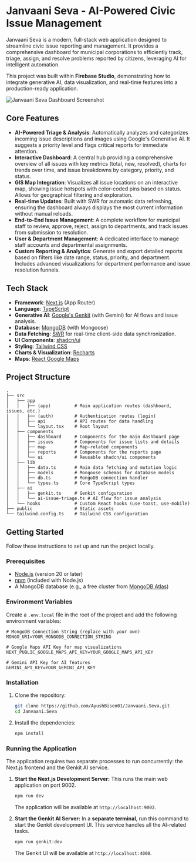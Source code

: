 # Janvaani Seva - AI-Powered Civic Issue Management

Janvaani Seva is a modern, full-stack web application designed to streamline civic issue reporting and management. It provides a comprehensive dashboard for municipal corporations to efficiently track, triage, assign, and resolve problems reported by citizens, leveraging AI for intelligent automation.

This project was built within **Firebase Studio**, demonstrating how to integrate generative AI, data visualization, and real-time features into a production-ready application.

![Janvaani Seva Dashboard Screenshot](https://res.cloudinary.com/dtstc3zpl/image/upload/v1721903632/Screenshot_2024-07-25_at_3.23.01_PM_c3f59e.png)

## Core Features

-   **AI-Powered Triage & Analysis**: Automatically analyzes and categorizes incoming issue descriptions and images using Google's Generative AI. It suggests a priority level and flags critical reports for immediate attention.
-   **Interactive Dashboard**: A central hub providing a comprehensive overview of all issues with key metrics (total, new, resolved), charts for trends over time, and issue breakdowns by category, priority, and status.
-   **GIS Map Integration**: Visualizes all issue locations on an interactive map, showing issue hotspots with color-coded pins based on status. Allows for geographical filtering and exploration.
-   **Real-time Updates**: Built with SWR for automatic data refreshing, ensuring the dashboard always displays the most current information without manual reloads.
-   **End-to-End Issue Management**: A complete workflow for municipal staff to review, approve, reject, assign to departments, and track issues from submission to resolution.
-   **User & Department Management**: A dedicated interface to manage staff accounts and departmental assignments.
-   **Custom Reporting & Analytics**: Generate and export detailed reports based on filters like date range, status, priority, and department. Includes advanced visualizations for department performance and issue resolution funnels.

## Tech Stack

-   **Framework**: [Next.js](https://nextjs.org/) (App Router)
-   **Language**: [TypeScript](https://www.typescriptlang.org/)
-   **Generative AI**: [Google's Genkit](https://firebase.google.com/docs/genkit) (with Gemini) for AI flows and issue analysis.
-   **Database**: [MongoDB](https://www.mongodb.com/) (with Mongoose)
-   **Data Fetching**: [SWR](https://swr.vercel.app/) for real-time client-side data synchronization.
-   **UI Components**: [shadcn/ui](https://ui.shadcn.com/)
-   **Styling**: [Tailwind CSS](https://tailwindcss.com/)
-   **Charts & Visualization**: [Recharts](https://recharts.org/)
-   **Maps**: [React Google Maps](https://visgl.github.io/react-google-maps/)

## Project Structure

```
.
├── src
│   ├── app
│   │   ├── (app)         # Main application routes (dashboard, issues, etc.)
│   │   ├── (auth)        # Authentication routes (login)
│   │   ├── api           # API routes for data handling
│   │   └── layout.tsx    # Root layout
│   ├── components
│   │   ├── dashboard     # Components for the main dashboard page
│   │   ├── issues        # Components for issue lists and details
│   │   ├── map           # Map-related components
│   │   ├── reports       # Components for the reports page
│   │   └── ui            # Reusable shadcn/ui components
│   ├── lib
│   │   ├── data.ts       # Main data fetching and mutation logic
│   │   ├── models        # Mongoose schemas for database models
│   │   ├── db.ts         # MongoDB connection handler
│   │   └── types.ts      # Core TypeScript types
│   ├── ai
│   │   ├── genkit.ts     # Genkit configuration
│   │   └── ai-issue-triage.ts # AI flow for issue analysis
│   └── hooks             # Custom React hooks (use-toast, use-mobile)
├── public                # Static assets
└── tailwind.config.ts    # Tailwind CSS configuration
```

## Getting Started

Follow these instructions to set up and run the project locally.

### Prerequisites

-   [Node.js](https://nodejs.org/) (version 20 or later)
-   [npm](https://www.npmjs.com/) (included with Node.js)
-   A MongoDB database (e.g., a free cluster from [MongoDB Atlas](https://www.mongodb.com/cloud/atlas))

### Environment Variables

Create a `.env.local` file in the root of the project and add the following environment variables:

```
# MongoDB Connection String (replace with your own)
MONGO_URI=YOUR_MONGODB_CONNECTION_STRING

# Google Maps API Key for map visualizations
NEXT_PUBLIC_GOOGLE_MAPS_API_KEY=YOUR_GOOGLE_MAPS_API_KEY

# Gemini API Key for AI features
GEMINI_API_KEY=YOUR_GEMINI_API_KEY
```

### Installation

1.  Clone the repository:
    ```bash
    git clone https://github.com/AyushBisen01/Janvaani.Seva.git
    cd Janvaani.Seva
    ```

2.  Install the dependencies:
    ```bash
    npm install
    ```

### Running the Application

The application requires two separate processes to run concurrently: the Next.js frontend and the Genkit AI service.

1.  **Start the Next.js Development Server:**
    This runs the main web application on port 9002.
    ```bash
    npm run dev
    ```
    The application will be available at `http://localhost:9002`.

2.  **Start the Genkit AI Server:**
    In a **separate terminal**, run this command to start the Genkit development UI. This service handles all the AI-related tasks.
    ```bash
    npm run genkit:dev
    ```
    The Genkit UI will be available at `http://localhost:4000`.
```